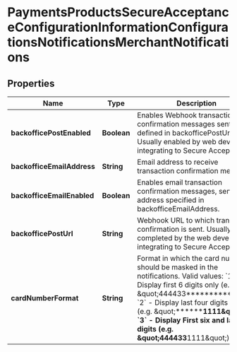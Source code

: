 
# PaymentsProductsSecureAcceptanceConfigurationInformationConfigurationsNotificationsMerchantNotifications

## Properties
Name | Type | Description | Notes
------------ | ------------- | ------------- | -------------
**backofficePostEnabled** | **Boolean** | Enables Webhook transaction confirmation messages sent to URL defined in backofficePostUrl. Usually enabled by web developers integrating to Secure Acceptance. |  [optional]
**backofficeEmailAddress** | **String** | Email address to receive transaction confirmation messages. |  [optional]
**backofficeEmailEnabled** | **Boolean** | Enables email transaction confirmation messages, sent to the address specified in backofficeEmailAddress. |  [optional]
**backofficePostUrl** | **String** | Webhook URL to which transaction confirmation is sent. Usually completed by the web developers integrating to Secure Acceptance. |  [optional]
**cardNumberFormat** | **String** | Format in which the card number should be masked in the notifications.   Valid values: &#x60;1&#x60; - Display first 6 digits only (e.g. \&quot;444433**********\&quot;)  &#x60;2&#x60; - Display last four digits only (e.g. \&quot;************1111\&quot;)  &#x60;3&#x60; - Display First six and last four digits (e.g. \&quot;444433******1111\&quot;)  |  [optional]



